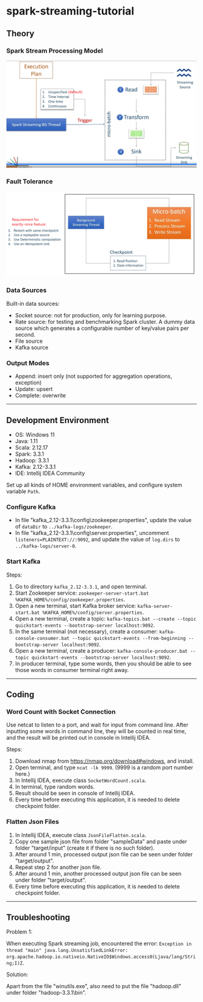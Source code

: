 # spark-streaming-tutorial

## Theory

### Spark Stream Processing Model

![spark-stream-processing-model.png](img/spark-stream-processing-model.png)

### Fault Tolerance

![spark-streaming-fault-tolerance.png](img/spark-streaming-fault-tolerance.png)

### Data Sources 

Built-in data sources:

- Socket source: not for production, only for learning purpose.
- Rate source: for testing and benchmarking Spark cluster. A dummy data source which generates a configurable number of key/value pairs per second.
- File source
- Kafka source

### Output Modes

- Append: insert only (not supported for aggregation operations, exception)
- Update: upsert
- Complete: overwrite

---

## Development Environment

- OS: Windows 11
- Java: 1.11
- Scala: 2.12.17
- Spark: 3.3.1
- Hadoop: 3.3.1
- Kafka: 2.12-3.3.1
- IDE: Intellij IDEA Community

Set up all kinds of HOME environment variables, and configure system variable `Path`.

### Configure Kafka

- In file "kafka_2.12-3.3.1\config\zookeeper.properties", update the value of `dataDir` to `../kafka-logs/zookeeper`.
- In file "kafka_2.12-3.3.1\config\server.properties", uncomment `listeners=PLAINTEXT://:9092`, and update the value of `log.dirs` to `../kafka-logs/server-0`.

### Start Kafka

Steps: 

1. Go to directory `kafka_2.12-3.3.1`, and open terminal.  
2. Start Zookeeper service: `zookeeper-server-start.bat %KAFKA_HOME%/config/zookeeper.properties`. 
3. Open a new terminal, start Kafka broker service: `kafka-server-start.bat %KAFKA_HOME%/config/server.properties`. 
4. Open a new terminal, create a topic: `kafka-topics.bat --create --topic quickstart-events --bootstrap-server localhost:9092`.
5. In the same terminal (not necessary), create a consumer: `kafka-console-consumer.bat --topic quickstart-events --from-beginning --bootstrap-server localhost:9092`.
6. Open a new terminal, create a producer: `kafka-console-producer.bat --topic quickstart-events --bootstrap-server localhost:9092`.
7. In producer terminal, type some words, then you should be able to see those words in consumer terminal right away.

---

## Coding

### Word Count with Socket Connection

Use netcat to listen to a port, and wait for input from command line. After inputting some words in command line, they will be counted in real time, and the result will be printed out in console in Intellij IDEA.

Steps: 

1. Download nmap from https://nmap.org/download#windows, and install. 
2. Open terminal, and type `ncat -lk 9999`. (9999 is a random port number here.)
3. In Intellij IDEA, execute class `SocketWordCount.scala`.
4. In terminal, type random words. 
5. Result should be seen in console of Intellij IDEA.
6. Every time before executing this application, it is needed to delete checkpoint folder.

### Flatten Json Files

1. In Intellij IDEA, execute class `JsonFileFlatten.scala`. 
2. Copy one sample json file from folder "sampleData" and paste under folder "target/input" (create it if there is no such folder).
3. After around 1 min, processed output json file can be seen under folder "target/output".
4. Repeat step 2 for another json file. 
5. After around 1 min, another processed output json file can be seen under folder "target/output".
6. Every time before executing this application, it is needed to delete checkpoint folder.

---

## Troubleshooting

Problem 1:

When executing Spark streaming job, encountered the error: `Exception in thread "main" java.lang.UnsatisfiedLinkError: org.apache.hadoop.io.nativeio.NativeIO$Windows.access0(Ljava/lang/String;I)Z`.

Solution: 

Apart from the file "winutils.exe", also need to put the file "hadoop.dll" under folder "hadoop-3.3.1\bin".
